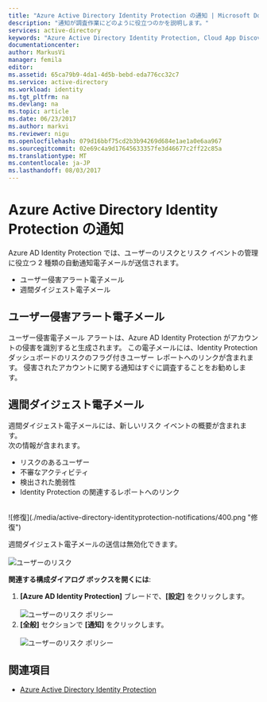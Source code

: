 ```yaml
---
title: "Azure Active Directory Identity Protection の通知 | Microsoft Docs"
description: "通知が調査作業にどのように役立つのかを説明します。"
services: active-directory
keywords: "Azure Active Directory Identity Protection, Cloud App Discovery, アプリケーションの管理, セキュリティ, リスク, リスク レベル, 脆弱性, セキュリティ ポリシー"
documentationcenter: 
author: MarkusVi
manager: femila
editor: 
ms.assetid: 65ca79b9-4da1-4d5b-bebd-eda776cc32c7
ms.service: active-directory
ms.workload: identity
ms.tgt_pltfrm: na
ms.devlang: na
ms.topic: article
ms.date: 06/23/2017
ms.author: markvi
ms.reviewer: nigu
ms.openlocfilehash: 079d16bbf75cd2b3b94269d684e1ae1a0e6aa967
ms.sourcegitcommit: 02e69c4a9d17645633357fe3d46677c2ff22c85a
ms.translationtype: MT
ms.contentlocale: ja-JP
ms.lasthandoff: 08/03/2017
---
```

# <a name="azure-active-directory-identity-protection-notifications"></a>Azure Active Directory Identity Protection の通知
Azure AD Identity Protection では、ユーザーのリスクとリスク イベントの管理に役立つ 2 種類の自動通知電子メールが送信されます。

* ユーザー侵害アラート電子メール
* 週間ダイジェスト電子メール

## <a name="user-compromised-alert-email"></a>ユーザー侵害アラート電子メール
ユーザー侵害電子メール アラートは、Azure AD Identity Protection がアカウントの侵害を識別すると生成されます。 この電子メールには、Identity Protection ダッシュボードのリスクのフラグ付きユーザー レポートへのリンクが含まれます。 侵害されたアカウントに関する通知はすぐに調査することをお勧めします。

## <a name="weekly-digest-email"></a>週間ダイジェスト電子メール
週間ダイジェスト電子メールには、新しいリスク イベントの概要が含まれます。<br>
次の情報が含まれます。

* リスクのあるユーザー
* 不審なアクティビティ
* 検出された脆弱性
* Identity Protection の関連するレポートへのリンク

<br>
![修復](./media/active-directory-identityprotection-notifications/400.png "修復")
<br>

週間ダイジェスト電子メールの送信は無効化できます。
<br><br>
![ユーザーのリスク](./media/active-directory-identityprotection-notifications/62.png "ユーザー リスク")
<br>

**関連する構成ダイアログ ボックスを開くには**:

1. **[Azure AD Identity Protection]** ブレードで、**[設定]** をクリックします。
   <br><br>
   ![ユーザーのリスク ポリシー](./media/active-directory-identityprotection-notifications/401.png "ユーザー ポリシーのリスク")
   <br>
2. **[全般]** セクションで **[通知]** をクリックします。
   <br><br>
   ![ユーザーのリスク ポリシー](./media/active-directory-identityprotection-notifications/405.png "ユーザー ポリシーのリスク")
   <br>

## <a name="see-also"></a>関連項目
* [Azure Active Directory Identity Protection](active-directory-identityprotection.md)
